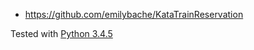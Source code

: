 
- <https://github.com/emilybache/KataTrainReservation>

Tested with [Python 3.4.5](https://www.python.org/download/releases/3.4.5/)

